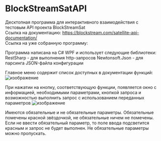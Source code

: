 # BlockStreamSatAPI

Десктопная программа для интерактивного взаимодействия с тестовым API проекта BlockStreamSat    
    Ссылка на документацию: https://blockstream.com/satellite-api-documentation/  
    Ссылка на уже собранную программу: 

Программа написана на C# WPF и использует следующие библиотеки:
  RestSharp - для выполнения http-запросов
  Newtonsoft.Json - для парсинга JSON-файла конфигурации


Главное меню содержит список доступных в документации функций:
  ![изображение](https://github.com/Skader-Cat/BlockStreamSatAPI/assets/65547922/c309a13b-daa3-4132-8c32-93d350fb322a)

При нажатии на кнопку, соответствующую функции, появляется окно с информацией, необходимыми параметрами, 
кнопкой запроса и возможностью выполнить запрос с использованием переданных параметров
  ![изображение](https://github.com/Skader-Cat/BlockStreamSatAPI/assets/65547922/407a54c6-25a6-4a45-a86f-f88cd804c13e)

Имеются обязательные и не обязательные параметры. Обязательные помечены красной звёздочкой, не обязательные ничем не помечены.
Если не ввести обязательный параметр, то поле ввода подсветится красным и запрос не будет выполнен. 
Не обязательные параметры можно пропускать.
  
